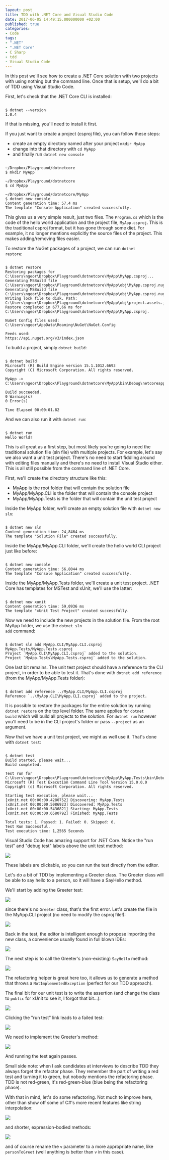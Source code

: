 ```yaml
---
layout: post
title: TDD with .NET Core and Visual Studio Code
date: 2017-06-05 14:49:15.000000000 +02:00
published: true
categories:
- Code
tags:
- ".NET"
- ".NET Core"
- C Sharp
- tdd
- Visual Studio Code
---
```


In this post we'll see how to create a .NET Core solution with two projects with using nothing but the command line. Once that is setup, we'll do a bit of TDD using Visual Studio Code.

<!--more-->

First, let's check that the .NET Core CLI is installed:

```

$ dotnet --version
1.0.4

```

If that is missing, you'll need to install it first.

If you just want to create a project (csproj file), you can follow these steps:
<ul>
<li>create an empty directory named after your project <code>mkdir MyApp</code></li>
<li>change into that directory with <code>cd MyApp</code></li>
<li>and finally run <code>dotnet new console</code></li>
</ul>

```

~/Dropbox/Playground/dotnetcore
$ mkdir MyApp

~/Dropbox/Playground/dotnetcore
$ cd MyApp

~/Dropbox/Playground/dotnetcore/MyApp
$ dotnet new console
Content generation time: 57,4 ms
The template "Console Application" created successfully.

```

This gives us a very simple result, just two files. The <code>Program.cs</code> which is the code of the hello world application and the project file, <code>MyApp.csproj</code>. This is the traditional csproj format, but it has gone through some diet. For example, it no longer mentions explicitly the source files of the project. This makes adding/removing files easier.

To restore the NuGet packages of a project, we can run <code>dotnet restore</code>:

```

$ dotnet restore
Restoring packages for C:\Users\ngeor\Dropbox\Playground\dotnetcore\MyApp\MyApp.csproj...
Generating MSBuild file C:\Users\ngeor\Dropbox\Playground\dotnetcore\MyApp\obj\MyApp.csproj.nuget.g.props.
Generating MSBuild file C:\Users\ngeor\Dropbox\Playground\dotnetcore\MyApp\obj\MyApp.csproj.nuget.g.targets.
Writing lock file to disk. Path: C:\Users\ngeor\Dropbox\Playground\dotnetcore\MyApp\obj\project.assets.json
Restore completed in 677,66 ms for C:\Users\ngeor\Dropbox\Playground\dotnetcore\MyApp\MyApp.csproj.

NuGet Config files used:
C:\Users\ngeor\AppData\Roaming\NuGet\NuGet.Config

Feeds used:
https://api.nuget.org/v3/index.json

```

To build a project, simply <code>dotnet build</code>:

```

$ dotnet build
Microsoft (R) Build Engine version 15.1.1012.6693
Copyright (C) Microsoft Corporation. All rights reserved.

MyApp -> C:\Users\ngeor\Dropbox\Playground\dotnetcore\MyApp\bin\Debug\netcoreapp1.1\MyApp.dll

Build succeeded.
0 Warning(s)
0 Error(s)

Time Elapsed 00:00:01.82

```

And we can also run it with <code>dotnet run</code>:

```

$ dotnet run
Hello World!

```

This is all great as a first step, but most likely you're going to need the traditional solution file (sln file) with multiple projects. For example, let's say we also want a unit test project. There's no need to start fiddling around with editing files manually and there's no need to install Visual Studio either. This is all still possible from the command line of .NET Core.

First, we'll create the directory structure like this:
<ul>
<li>MyApp is the root folder that will contain the solution file</li>
<li>MyApp/MyApp.CLI is the folder that will contain the console project</li>
<li>MyApp/MyApp.Tests is the folder that will contain the unit test project</li>
</ul>

Inside the MyApp folder, we'll create an empty solution file with <code>dotnet new sln</code>:

```

$ dotnet new sln
Content generation time: 24,8464 ms
The template "Solution File" created successfully.

```

Inside the MyApp/MyApp.CLI folder, we'll create the hello world CLI project just like before:

```

$ dotnet new console
Content generation time: 56,8044 ms
The template "Console Application" created successfully.

```

Inside the MyApp/MyApp.Tests folder, we'll create a unit test project. .NET Core has templates for MSTest and xUnit, we'll use the latter:

```

$ dotnet new xunit
Content generation time: 59,0936 ms
The template "xUnit Test Project" created successfully.

```

Now we need to include the new projects in the solution file. From the root MyApp folder, we use the <code>dotnet sln add</code> command:

```

$ dotnet sln add MyApp.CLI/MyApp.CLI.csproj MyApp.Tests/MyApp.Tests.csproj
Project `MyApp.CLI\MyApp.CLI.csproj` added to the solution.
Project `MyApp.Tests\MyApp.Tests.csproj` added to the solution.

```

One last bit remains. The unit test project should have a reference to the CLI project, in order to be able to test it. That's done with <code>dotnet add reference</code> (from the MyApp/MyApp.Tests folder):

```

$ dotnet add reference ../MyApp.CLI/MyApp.CLI.csproj
Reference `..\MyApp.CLI\MyApp.CLI.csproj` added to the project.

```

It is possible to restore the packages for the entire solution by running <code>dotnet restore</code> on the top level folder. The same applies for <code>dotnet build</code> which will build all projects to the solution. For <code>dotnet run</code> however you'll need to be in the CLI project's folder or pass <code>--project</code> as an argument.

Now that we have a unit test project, we might as well use it. That's done with <code>dotnet test</code>:

```

$ dotnet test
Build started, please wait...
Build completed.

Test run for C:\Users\ngeor\Dropbox\Playground\dotnetcore\MyApp\MyApp.Tests\bin\Debug\netcoreapp1.1\MyApp.Tests.dll(.NETCoreApp,Version=v1.1)
Microsoft (R) Test Execution Command Line Tool Version 15.0.0.0
Copyright (c) Microsoft Corporation. All rights reserved.

Starting test execution, please wait...
[xUnit.net 00:00:00.4280752] Discovering: MyApp.Tests
[xUnit.net 00:00:00.5086923] Discovered: MyApp.Tests
[xUnit.net 00:00:00.5436821] Starting: MyApp.Tests
[xUnit.net 00:00:00.6580792] Finished: MyApp.Tests

Total tests: 1. Passed: 1. Failed: 0. Skipped: 0.
Test Run Successful.
Test execution time: 1,2565 Seconds

```

Visual Studio Code has amazing support for .NET Core. Notice the "run test" and "debug test" labels above the unit test method:

<img src="{{ site.baseurl }}/assets/2017/06/04/16_20_04-unittest1-cs-myapp-visual-studio-code.png" />

These labels are clickable, so you can run the test directly from the editor.

Let's do a bit of TDD by implementing a Greeter class. The Greeter class will be able to say hello to a person, so it will have a SayHello method.

We'll start by adding the Greeter test:

<img src="{{ site.baseurl }}/assets/2017/06/04/16_24_57-greetertest-cs-myapp-visual-studio-code.png" />

since there's no <code>Greeter</code> class, that's the first error. Let's create the file in the MyApp.CLI project (no need to modify the csproj file!):

<img src="{{ site.baseurl }}/assets/2017/06/04/16_26_42-greeter-cs-myapp-visual-studio-code.png" />

Back in the test, the editor is intelligent enough to propose importing the new class, a convenience usually found in full blown IDEs:

<img src="{{ site.baseurl }}/assets/2017/06/04/16_28_07-greetertest-cs-myapp-visual-studio-code.png" />

The next step is to call the Greeter's (non-existing) <code>SayHello</code> method:

<img src="{{ site.baseurl }}/assets/2017/06/04/16_30_26-greetertest-cs-myapp-visual-studio-code.png" />

The refactoring helper is great here too, it allows us to generate a method that throws a <code>NotImplementedException</code> (perfect for our TDD approach).

The final bit for our unit test is to write the assertion (and change the class to <code>public</code> for xUnit to see it, I forgot that bit...):

<img src="{{ site.baseurl }}/assets/2017/06/04/16_36_16-greetertest-cs-myapp-visual-studio-code.png" />

Clicking the "run test" link leads to a failed test:

<img src="{{ site.baseurl }}/assets/2017/06/04/16_37_57-greetertest-cs-myapp-visual-studio-code.png" />

We need to implement the Greeter's method:

<img src="{{ site.baseurl }}/assets/2017/06/04/16_40_04-greeter-cs-myapp-visual-studio-code.png" />

And running the test again passes.

Small side note: when I ask candidates at interviews to describe TDD they always forget the refactor phase. They remember the part of writing a red test and turning it to green, but nobody mentions the refactoring phase. TDD is not red-green, it's red-green-blue (blue being the refactoring phase).

With that in mind, let's do some refactoring. Not much to improve here, other than show off some of C#'s more recent features like string interpolation:

<img src="{{ site.baseurl }}/assets/2017/06/04/16_44_08-greeter-cs-myapp-visual-studio-code.png" />

and shorter, expression-bodied methods:

<img src="{{ site.baseurl }}/assets/2017/06/04/16_46_00-greeter-cs-myapp-visual-studio-code.png" />

and of course rename the <code>v</code> parameter to a more appropriate name, like <code>personToGreet</code> (well anything is better than <code>v</code> in this case).

